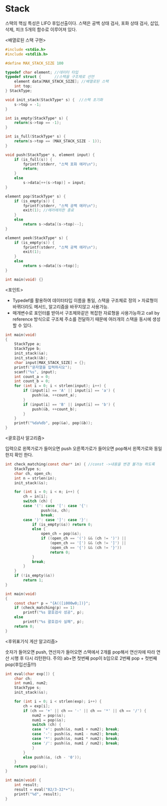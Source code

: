 # Stack

스택의 핵심 특성은 LIFO 후입선출이다. 스택은 공백 상태 검사, 포화 상태 검사, 삽입, 삭제, 피크 5개의 함수로 이루어져 있다.

<배열로된 스택 구현>
```c
#include <stdio.h>
#include <stdlib.h>

#define MAX_STACK_SIZE 100

typedef char element; //데이터 타입
typedef struct {      //스택을 구조체로 선언
	element data[MAX_STACK_SIZE]; //배열로된 스택
	int top;
} StackType;

void init_stack(StackType* s) {  //스택 초기화
	s->top = -1;
}

int is_empty(StackType* s) { 
	return(s->top == -1);
}

int is_full(StackType* s) { 
	return(s->top == (MAX_STACK_SIZE - 1)); 
}

void push(StackType* s, element input) {
	if (is_full(s)) {
		fprintf(stderr, "스택 포화 에러\n");
		return;
	}
	else
		s->data[++(s->top)] = input;
}

element pop(StackType* s) {
	if (is_empty(s)) {
		fprintf(stderr, "스택 공백 에러\n");
		exit(1); //에러에의한 종료
	}
	else
		return s->data[(s->top)--];
}

element peek(StackType* s) {
	if (is_empty(s)) {
		fprintf(stderr, "스택 공백 에러\n");
		exit(1);
	}
	else 
		return s->data[(s->top)];
}

int main(void) {}
```
<포인트>

* Typedef를 활용하여 데이터타입 이름을 통일, 스택을 구조체로 정의 > 자료형이 바뀌더라도 메서드, 알고리즘을 바꾸지않고 사용가능. 
* 매개변수로 포인터를 받아서 구조체와같은 복잡한 자료형을 사용가능하고 call by reference 방식으로 구조체 주소를 전달하기 때문에 여러개의 스택을 동시에 생성 할 수 있다.

```c
int main(void)
{
	StackType a;
	StackType b;
	init_stack(&a);
	init_stack(&b);
	char input[MAX_STACK_SIZE] = {};
	printf("문자열을 입력하시오");
	scanf("%s", input);
	int count_a = 0;
	int count_b = 0;
	for (int i = 0; i < strlen(input); i++) {
		if (input[i] == 'A' || input[i] == 'a') {
			push(&a, ++count_a);
		}
		if (input[i] == 'B' || input[i] == 'b') {
			push(&b, ++count_b);
		}
	}
	printf("%da%db", pop(&a), pop(&b));
}
```

<괄호검사 알고리즘>

입력으로 왼쪽가로가 들어오면 push 오른쪽가로가 들어오면 pop해서 왼쪽가로와 동일한지 확인 한다. 
```c
int check_matching(const char* in) { //const ->내용을 변경 불가능 하도록
	StackType s;
	char ch, open_ch;
	int n = strlen(in);
	init_stack(&s);

	for (int i = 0; i < n; i++) {
		ch = in[i];
		switch (ch) {
		case '(': case '[': case '{':
				push(&s, ch);
				break;
		case ')': case ']': case '}':
			if (is_empty(&s)) return 0;
			else {
				open_ch = pop(&s);
				if ((open_ch == '(') && (ch != ')') ||
					(open_ch == '[') && (ch != ']') ||
					(open_ch == '{') && (ch != '}'))
					return 0;
			}
			break;
		}
	}
	if (!is_empty(&s))
		return 1; 
}

int main(void)
{
	const char* p = "{A(([i000w0;])}";
	if (check_matching(p) == 1)
		printf("%s 괄호검사 성공", p);
	else 
		printf("%s 괄호검사 실패", p);
	return 0;
}
```
<후위표기식 게산 알고리즘>

숫자가 들어오면 push, 연산자가 들어오면 스택에서 2개를 pop해서 연산자에 따라 연산 시행 후 다시 리턴한다. 주의) ab+면 첫번째 pop이 b임으로 2번째 pop + 첫번째pop(후입선출!!!) 
```c
int eval(char exp[]) {
	char ch;
	int num1, num2;
	StackType s;
	init_stack(&s);

	for (int i = 0; i < strlen(exp); i++) {
		ch = exp[i];
		if (ch == '+' || ch == '-' || ch == '*' || ch == '/') {
			num2 = pop(&s);
			num1 = pop(&s);
			switch (ch) {
			case '+': push(&s, num1 + num2); break;
			case '-': push(&s, num1 - num2); break;
			case '*': push(&s, num1 * num2); break;
			case '/': push(&s, num1 / num2); break;
			}
		}
		else push(&s, (ch - '0'));
	}
	return pop(&s);
}

int main(void) {
	int result;
	result = eval("82/3-32*+");
	printf("%d", result);
}
```
